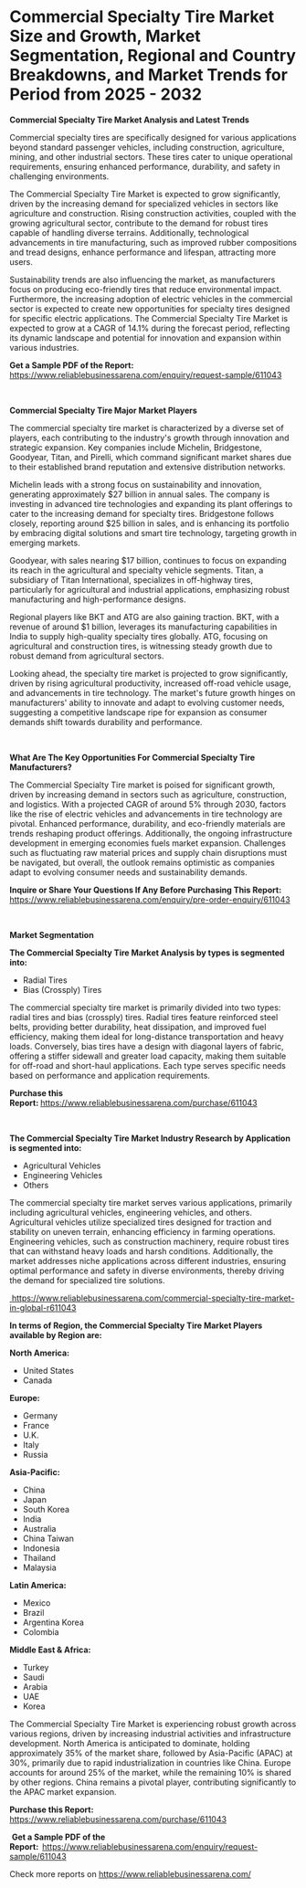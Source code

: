<p><h1>Commercial Specialty Tire Market Size and Growth, Market Segmentation, Regional and Country Breakdowns, and Market Trends for Period from 2025 -  2032</h1></p><p><strong>Commercial Specialty Tire Market Analysis and Latest Trends</strong></p>
<p><p>Commercial specialty tires are specifically designed for various applications beyond standard passenger vehicles, including construction, agriculture, mining, and other industrial sectors. These tires cater to unique operational requirements, ensuring enhanced performance, durability, and safety in challenging environments.</p><p>The Commercial Specialty Tire Market is expected to grow significantly, driven by the increasing demand for specialized vehicles in sectors like agriculture and construction. Rising construction activities, coupled with the growing agricultural sector, contribute to the demand for robust tires capable of handling diverse terrains. Additionally, technological advancements in tire manufacturing, such as improved rubber compositions and tread designs, enhance performance and lifespan, attracting more users.</p><p>Sustainability trends are also influencing the market, as manufacturers focus on producing eco-friendly tires that reduce environmental impact. Furthermore, the increasing adoption of electric vehicles in the commercial sector is expected to create new opportunities for specialty tires designed for specific electric applications. The Commercial Specialty Tire Market is expected to grow at a CAGR of 14.1% during the forecast period, reflecting its dynamic landscape and potential for innovation and expansion within various industries.</p></p>
<p><strong>Get a Sample PDF of the Report:&nbsp;</strong> <a href="https://www.reliablebusinessarena.com/enquiry/request-sample/611043?utm_campaign=3173&utm_medium=2&utm_source=Github&utm_content=ia&utm_term=23032025&utm_id=commercial-specialty-tire">https://www.reliablebusinessarena.com/enquiry/request-sample/611043</a></p>
<p>&nbsp;</p>
<p><strong>Commercial Specialty Tire Major Market Players</strong></p>
<p><p>The commercial specialty tire market is characterized by a diverse set of players, each contributing to the industry's growth through innovation and strategic expansion. Key companies include Michelin, Bridgestone, Goodyear, Titan, and Pirelli, which command significant market shares due to their established brand reputation and extensive distribution networks.</p><p>Michelin leads with a strong focus on sustainability and innovation, generating approximately $27 billion in annual sales. The company is investing in advanced tire technologies and expanding its plant offerings to cater to the increasing demand for specialty tires. Bridgestone follows closely, reporting around $25 billion in sales, and is enhancing its portfolio by embracing digital solutions and smart tire technology, targeting growth in emerging markets.</p><p>Goodyear, with sales nearing $17 billion, continues to focus on expanding its reach in the agricultural and specialty vehicle segments. Titan, a subsidiary of Titan International, specializes in off-highway tires, particularly for agricultural and industrial applications, emphasizing robust manufacturing and high-performance designs.</p><p>Regional players like BKT and ATG are also gaining traction. BKT, with a revenue of around $1 billion, leverages its manufacturing capabilities in India to supply high-quality specialty tires globally. ATG, focusing on agricultural and construction tires, is witnessing steady growth due to robust demand from agricultural sectors.</p><p>Looking ahead, the specialty tire market is projected to grow significantly, driven by rising agricultural productivity, increased off-road vehicle usage, and advancements in tire technology. The market's future growth hinges on manufacturers' ability to innovate and adapt to evolving customer needs, suggesting a competitive landscape ripe for expansion as consumer demands shift towards durability and performance.</p></p>
<p>&nbsp;</p>
<p><strong>What Are The Key Opportunities For Commercial Specialty Tire Manufacturers?</strong></p>
<p><p>The Commercial Specialty Tire market is poised for significant growth, driven by increasing demand in sectors such as agriculture, construction, and logistics. With a projected CAGR of around 5% through 2030, factors like the rise of electric vehicles and advancements in tire technology are pivotal. Enhanced performance, durability, and eco-friendly materials are trends reshaping product offerings. Additionally, the ongoing infrastructure development in emerging economies fuels market expansion. Challenges such as fluctuating raw material prices and supply chain disruptions must be navigated, but overall, the outlook remains optimistic as companies adapt to evolving consumer needs and sustainability demands.</p></p>
<p><strong>Inquire or Share Your Questions If Any Before Purchasing This Report:</strong> <a href="https://www.reliablebusinessarena.com/enquiry/pre-order-enquiry/611043?utm_campaign=3173&utm_medium=2&utm_source=Github&utm_content=ia&utm_term=23032025&utm_id=commercial-specialty-tire">https://www.reliablebusinessarena.com/enquiry/pre-order-enquiry/611043</a></p>
<p>&nbsp;</p>
<p><strong>Market Segmentation</strong></p>
<p><strong>The Commercial Specialty Tire Market Analysis by types is segmented into:</strong></p>
<p><ul><li>Radial Tires</li><li>Bias (Crossply) Tires</li></ul></p>
<p><p>The commercial specialty tire market is primarily divided into two types: radial tires and bias (crossply) tires. Radial tires feature reinforced steel belts, providing better durability, heat dissipation, and improved fuel efficiency, making them ideal for long-distance transportation and heavy loads. Conversely, bias tires have a design with diagonal layers of fabric, offering a stiffer sidewall and greater load capacity, making them suitable for off-road and short-haul applications. Each type serves specific needs based on performance and application requirements.</p></p>
<p><strong>Purchase this Report:&nbsp;</strong><a href="https://www.reliablebusinessarena.com/purchase/611043?utm_campaign=3173&utm_medium=2&utm_source=Github&utm_content=ia&utm_term=23032025&utm_id=commercial-specialty-tire">https://www.reliablebusinessarena.com/purchase/611043</a></p>
<p>&nbsp;</p>
<p><strong>The Commercial Specialty Tire Market Industry Research by Application is segmented into:</strong></p>
<p><ul><li>Agricultural Vehicles</li><li>Engineering Vehicles</li><li>Others</li></ul></p>
<p><p>The commercial specialty tire market serves various applications, primarily including agricultural vehicles, engineering vehicles, and others. Agricultural vehicles utilize specialized tires designed for traction and stability on uneven terrain, enhancing efficiency in farming operations. Engineering vehicles, such as construction machinery, require robust tires that can withstand heavy loads and harsh conditions. Additionally, the market addresses niche applications across different industries, ensuring optimal performance and safety in diverse environments, thereby driving the demand for specialized tire solutions.</p></p>
<p><a href="https://www.reliablebusinessarena.com/commercial-specialty-tire-market-in-global-r611043?utm_campaign=3173&utm_medium=2&utm_source=Github&utm_content=ia&utm_term=23032025&utm_id=commercial-specialty-tire">&nbsp;https://www.reliablebusinessarena.com/commercial-specialty-tire-market-in-global-r611043</a></p>
<p><strong>In terms of Region, the Commercial Specialty Tire Market Players available by Region are:</strong></p>
<p>
    <p> <strong> North America: </strong>
        <ul>
            <li>United States</li>
            <li>Canada</li>
        </ul>
        </p> 
    <p> <strong> Europe: </strong>
        <ul>
            <li>Germany</li>
            <li>France</li>
            <li>U.K.</li>
            <li>Italy</li>
            <li>Russia</li>
        </ul>
        </p> 
    <p> <strong> Asia-Pacific: </strong>
        <ul>
            <li>China</li>
            <li>Japan</li>
            <li>South Korea</li>
            <li>India</li>
            <li>Australia</li>
            <li>China Taiwan</li>
            <li>Indonesia</li>
            <li>Thailand</li>
            <li>Malaysia</li>
        </ul>
        </p> 
    <p> <strong> Latin America: </strong>
        <ul>
            <li>Mexico</li>
            <li>Brazil</li>
            <li>Argentina Korea</li>
            <li>Colombia</li>
        </ul>
        </p> 
    <p> <strong> Middle East & Africa: </strong>
        <ul>
            <li>Turkey</li>
            <li>Saudi</li>
            <li>Arabia</li>
            <li>UAE</li>
            <li>Korea</li>
        </ul>
    </p>
    </p>
<p><p>The Commercial Specialty Tire Market is experiencing robust growth across various regions, driven by increasing industrial activities and infrastructure development. North America is anticipated to dominate, holding approximately 35% of the market share, followed by Asia-Pacific (APAC) at 30%, primarily due to rapid industrialization in countries like China. Europe accounts for around 25% of the market, while the remaining 10% is shared by other regions. China remains a pivotal player, contributing significantly to the APAC market expansion.</p></p>
<p><strong>Purchase this Report: </strong><a href="https://www.reliablebusinessarena.com/purchase/611043?utm_campaign=3173&utm_medium=2&utm_source=Github&utm_content=ia&utm_term=23032025&utm_id=commercial-specialty-tire">https://www.reliablebusinessarena.com/purchase/611043</a></p>
<p>&nbsp;<strong>Get a Sample PDF of the Report:&nbsp;&nbsp;</strong><a href="https://www.reliablebusinessarena.com/enquiry/request-sample/611043?utm_campaign=3173&utm_medium=2&utm_source=Github&utm_content=ia&utm_term=23032025&utm_id=commercial-specialty-tire">https://www.reliablebusinessarena.com/enquiry/request-sample/611043</a></p>
<p><strong></strong></p>
<p>Check more reports on <a href="https://www.reliablebusinessarena.com/?utm_campaign=3173&utm_medium=2&utm_source=Github&utm_content=ia&utm_term=23032025&utm_id=commercial-specialty-tire">https://www.reliablebusinessarena.com/</a></p>